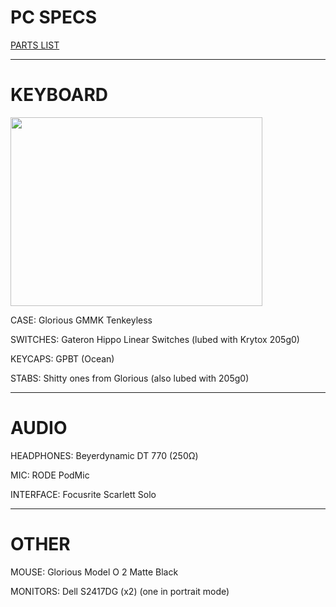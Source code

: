 # PC SPECS

<a href="https://ca.pcpartpicker.com/b/jky48d#cx4290442">PARTS LIST</a>

---------------------------------------------------------------------------------------------------------------------------------------------------------------------------------
# KEYBOARD

<img src="https://github.com/DarkVyprImages/darkvyprimages.github.io/blob/main/keyboard.jpg?raw=true" width="403.2" height="302.4" />


CASE: Glorious GMMK Tenkeyless


SWITCHES: Gateron Hippo Linear Switches (lubed with Krytox 205g0)


KEYCAPS: GPBT (Ocean)


STABS: Shitty ones from Glorious (also lubed with 205g0)

---------------------------------------------------------------------------------------------------------------------------------------------------------------------------------
# AUDIO

HEADPHONES: Beyerdynamic DT 770 (250Ω)


MIC: RODE PodMic


INTERFACE: Focusrite Scarlett Solo

---------------------------------------------------------------------------------------------------------------------------------------------------------------------------------
# OTHER

MOUSE: Glorious Model O 2 Matte Black


MONITORS: Dell S2417DG (x2) (one in portrait mode)
